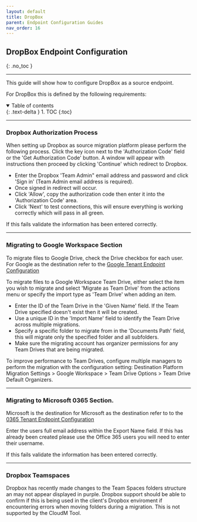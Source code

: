```yaml
---
layout: default
title: DropBox
parent: Endpoint Configuration Guides
nav_order: 16
---
```


## DropBox Endpoint Configuration
{: .no_toc }

---

This guide will show how to configure DropBox as a source endpoint. 

For DropBox this is defined by the following requirements:

<a name="top"></a>
<details open markdown="block">
  <summary>
    Table of contents
  </summary>
  {: .text-delta }
1. TOC
{:toc}
</details>

---

### Dropbox Authorization Process

When setting up Dropbox as source migration platform please perform the following process.
Click the key icon next to the 'Authorization Code' field or the 'Get Authorization Code' button.
A window will appear with instructions then proceed by clicking 'Continue' which redirect to Dropbox.


- Enter the Dropbox 'Team Admin" email address and password and click 'Sign in' (Team Admin email address is required).
- Once signed in redirect will occur.
- Click 'Allow', copy the authorization code  then enter it into the 'Authorization Code' area.
- Click 'Next' to test connections, this will ensure everything is working correctly which will pass in all green.

If this fails validate the information has been entered correctly.

---
### Migrating to Google Workspace Section 
 
To migrate files to Google Drive, check the Drive checkbox for each user. For Google as the destination refer to the <a href="https://cloudm-migrate.github.io/documentation/Endpoint-Configuration-Guides/GoogleTenant.html">Google Tenant Endpoint Configuration</a>

To migrate files to a Google Workspace Team Drive, either select the item you wish to migrate and select 'Migrate as Team Drive' from the actions menu or specify the import type as 'Team Drive' when adding an item.

- Enter the ID of the Team Drive in the 'Given Name' field. If the Team Drive specified doesn't exist then it will be created. 
- Use a unique ID in the 'Import Name' field to identify the Team Drive across multiple migrations. 
- Specify a specific folder to migrate from in the 'Documents Path' field, this will migrate only the specified folder and all subfolders. 
- Make sure the migrating account has organizer permissions for any Team Drives that are being migrated.

To improve performance to Team Drives, configure multiple managers to perform the migration with the configuration setting: Destination Platform Migration Settings > Google Workspace > Team Drive Options > Team Drive Default Organizers.



---

### Migrating to Microsoft 0365 Section.  

Microsoft is the destination for Microsoft as the destination refer to to the <a href="https://cloudm-migrate.github.io/documentation/Endpoint-Configuration-Guides/O365Tenant.html">0365 Tenant Endpoint Configuration</a>

Enter the users full email address within the Export Name field. If this has already been created please use the Office 365 users you will need to enter their username.

If this fails validate the information has been entered correctly.

---

### Dropbox Teamspaces

Dropbox has recently made changes to the Team Spaces folders structure an may not appear displayed in purple. Dropbox support should be able to confirm if this is being used in the client's Dropbox enviroment if encountering errors when moving folders during a migration. This is not supported by the CloudM Tool.


